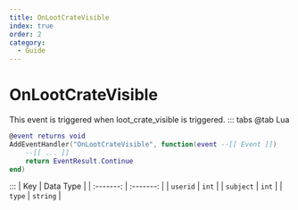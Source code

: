 ```yaml
---
title: OnLootCrateVisible
index: true
order: 2
category:
  - Guide
---
```


# OnLootCrateVisible
This event is triggered when loot_crate_visible is triggered.
::: tabs
@tab Lua
```lua
@event returns void
AddEventHandler("OnLootCrateVisible", function(event --[[ Event ]])
    --[[ ... ]]
    return EventResult.Continue
end)
```

:::
|    Key    | Data Type |
| :-------: | :-------: |
|  `userid` |   `int`   |
| `subject` |   `int`   |
|   `type`  |  `string` |